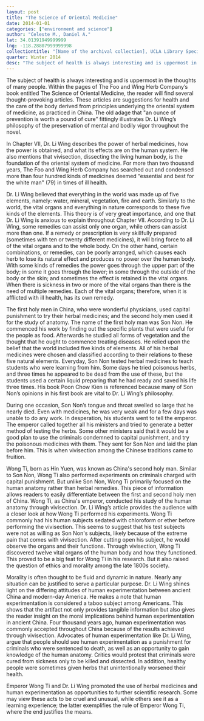 ```yaml
---
layout: post
title: "The Science of Oriental Medicine"
date: 2014-01-01
categories: ["environment and science"]
author: "Celeste M., Daniel A."
lat: 34.01391949999999
lng: -118.28807999999998
collectiontitle: "[Name of the archival collection], UCLA Library Special Collections"
quarter: Winter 2014
desc: "The subject of health is always interesting and is uppermost in the thoughts of many people. Within the pages of The Foo and Wing Herb Company’s book entitled The Science of Oriental Medicine, the reader will find several thought-provoking articles. These articles are suggestions for health and the care of the body derived from principles underlying the oriental system of medicine, as practiced in China. The old adage that 'an ounce of prevention is worth a pound of cure' fittingly illustrates Dr. Li Wing’s philosophy of the preservation of mental and bodily vigor throughout the novel."
---
```

The subject of health is always interesting and is uppermost in the thoughts of many people. Within the pages of The Foo and Wing Herb Company’s book entitled The Science of Oriental Medicine, the reader will find several thought-provoking articles. These articles are suggestions for health and the care of the body derived from principles underlying the oriental system of medicine, as practiced in China. The old adage that &quot;an ounce of prevention is worth a pound of cure” fittingly illustrates Dr. Li Wing’s philosophy of the preservation of mental and bodily vigor throughout the novel.

In Chapter VII, Dr. Li Wing describes the power of herbal medicines, how the power is obtained, and what its effects are on the human system. He also mentions that vivisection, dissecting the living human body, is the foundation of the oriental system of medicine. For more than two thousand years, The Foo and Wing Herb Company has searched out and condensed more than four hundred kinds of medicines deemed “essential and best for the white man&quot; (79) in times of ill health.

Dr. Li Wing believed that everything in the world was made up of five elements, namely: water, mineral, vegetation, fire and earth. Similarly to the world, the vital organs and everything in nature corresponds to these five kinds of the elements. This theory is of very great importance, and one that Dr. Li Wing is anxious to explain throughout Chapter VII. According to Dr. Li Wing, some remedies can assist only one organ, while others can assist more than one. If a remedy or prescription is very skillfully prepared (sometimes with ten or twenty different medicines), it will bring force to all of the vital organs and to the whole body. On the other hand, certain combinations, or remedies, can be poorly arranged, which causes each herb to lose its natural effect and produces no power over the human body. With some kinds of remedies the power goes through the upper part of the body; in some it goes through the lower; in some through the outside of the body or the skin; and sometimes the effect is retained in the vital organs. When there is sickness in two or more of the vital organs than there is the need of multiple remedies. Each of the vital organs; therefore, when it is afflicted with ill health, has its own remedy.

The first holy men in China, who were wonderful physicians, used capital punishment to try their herbal medicines; and the second holy men used it for the study of anatomy. The name of the first holy man was Son Non. He commenced his work by finding out the specific plants that were useful for the people as food. Afterwards he studied all forms of vegetation and the thought that he ought to commence treating diseases. He relied upon the belief that the world included five kinds of elements. All of his herbal medicines were chosen and classified according to their relations to these five natural elements. Everyday, Son Non tested herbal medicines to teach students who were learning from him. Some days he tried poisonous herbs, and three times he appeared to be dead from the use of these, but the students used a certain liquid preparing that he had ready and saved his life three times. His book Poon Chow Kien is referenced because many of Son Non’s opinions in his first book are vital to Dr. Li Wing’s philosophy.

During one occasion, Son Non’s tongue and throat swelled so large that he nearly died. Even with medicines, he was very weak and for a few days was unable to do any work. In desperation, his students went to tell the emperor. The emperor called together all his ministers and tried to generate a better method of testing the herbs. Some other ministers said that it would be a good plan to use the criminals condemned to capital punishment, and try the poisonous medicines with them. They sent for Son Non and laid the plan before him. This is when vivisection among the Chinese traditions came to fruition.

Wong Ti, born as Hin Yuen, was known as China's second holy man. Similar to Son Non, Wong Ti also performed experiments on criminals charged with capital punishment. But unlike Son Non, Wong Ti primarily focused on the human anatomy rather than herbal remedies. This piece of information allows readers to easily differentiate between the first and second holy men of China. Wong Ti, as China's emperor, conducted his study of the human anatomy through vivisection. Dr. Li Wing’s article provides the audience with a closer look at how Wong Ti performed his experiments. Wong Ti commonly had his human subjects sedated with chloroform or ether before performing the vivisection. This seems to suggest that his test subjects were not as willing as Son Non's subjects, likely because of the extreme pain that comes with vivisection. After cutting open his subject, he would observe the organs and their functions. Through vivisection, Wong Ti discovered twelve vital organs of the human body and how they functioned. This proved to be a big feat for Wong Ti in his research. But it also raised the question of ethics and morality among the late 1800s society.

Morality is often thought to be fluid and dynamic in nature. Nearly any situation can be justified to serve a particular purpose. Dr. Li Wing shines light on the differing attitudes of human experimentation between ancient China and modern-day America. He makes a note that human experimentation is considered a taboo subject among Americans. This shows that the artifact not only provides tangible information but also gives the reader insight on the moral implications behind human experimentation in ancient China. Four thousand years ago, human experimentation was commonly accepted throughout China because of the results achieved through vivisection. Advocates of human experimentation like Dr. Li Wing, argue that people should see human experimentation as a punishment for criminals who were sentenced to death, as well as an opportunity to gain knowledge of the human anatomy. Critics would protest that criminals were cured from sickness only to be killed and dissected. In addition, healthy people were sometimes given herbs that unintentionally worsened their health.

Emperor Wong Ti and Dr. Li Wing promoted the use of herbal medicines and human experimentation as opportunities to further scientific research. Some may view these acts to be cruel and unusual, while others see it as a learning experience; the latter exemplifies the rule of Emperor Wong Ti, where the end justifies the means.


